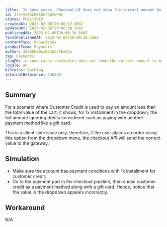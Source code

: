 ```yaml
---
title: 'In some cases, Checkout-UI does not show the correct amount to be paid with Customer Credit for 1x installment'
id: 3YsvVet6LKw1buFapSwFWm
status: PUBLISHED
createdAt: 2023-02-06T20:00:37.983Z
updatedAt: 2023-02-06T20:00:38.568Z
publishedAt: 2023-02-06T20:00:38.568Z
firstPublishedAt: 2023-02-06T20:00:38.568Z
contentType: knownIssue
productTeam: Payments
author: 2mXZkbi0oi061KicTExNjo
tag: Payments
slugEN: in-some-cases-checkoutui-does-not-show-the-correct-amount-to-be-paid-with-customer-credit-for-1x-installment
locale: en
kiStatus: Backlog
internalReference: 748320
---
```


## Summary


For a scenario where Customer Credit is used to pay an amount less than the total value of the cart; it shows, for 1x installment in the dropdown, the full amount ignoring debits considered such as paying with another payment method like a gift card.

This is a client-side issue only, therefore, if the user places an order using this option from the dropdown menu, the checkout API will send the correct value to the gateway.


##

## Simulation



- Make sure the account has payment conditions with 1x installment for customer credit;
- Go to the payment part in the checkout pipeline, then chose customer credit as a payment method along with a gift card. Hence, notice that the value in the dropdown appears incorrectly.


##

## Workaround


N/A





